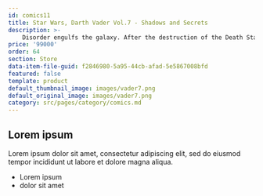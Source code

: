 ```yaml
---
id: comics11
title: Star Wars, Darth Vader Vol.7 - Shadows and Secrets
description: >-
    Disorder engulfs the galaxy. After the destruction of the Death Star by a mysterious Force-strong rebel pilot, the Sith Lord DARTH VADER was deemed responsible by his master, EMPEROR PALPATINE. Now pursuing his own agenda- the pilot's identity - Vader recruited bounty hunter BOBA FETT and archaeologist DOCTOR APHRA.
price: '99000'
order: 64
section: Store
data-item-file-guid: f2846980-5a95-44cb-afad-5e5867008bfd
featured: false
template: product
default_thumbnail_image: images/vader7.png
default_original_image: images/vader7.png
category: src/pages/category/comics.md
---
```

## Lorem ipsum
Lorem ipsum dolor sit amet, consectetur adipiscing elit, sed do eiusmod tempor incididunt ut labore et dolore magna aliqua.
- Lorem ipsum
- dolor sit amet
